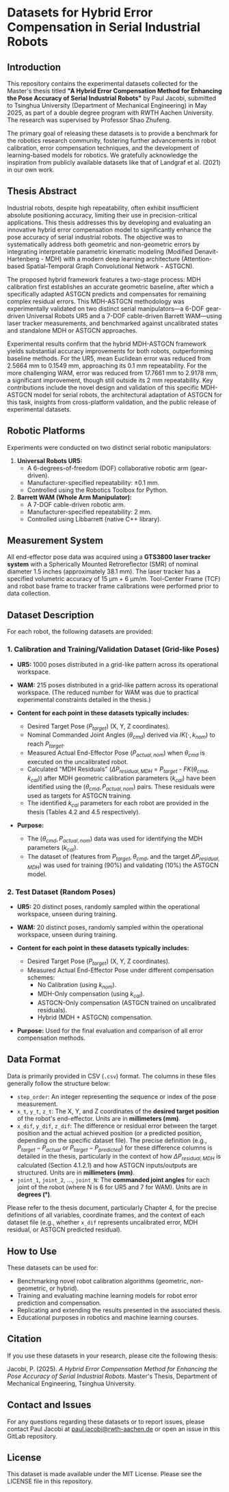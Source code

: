 # Datasets for Hybrid Error Compensation in Serial Industrial Robots

## Introduction

This repository contains the experimental datasets collected for the Master's thesis titled **"A Hybrid Error Compensation Method for Enhancing the Pose Accuracy of Serial Industrial Robots"** by Paul Jacobi, submitted to Tsinghua University (Department of Mechanical Engineering) in May 2025, as part of a double degree program with RWTH Aachen University. The research was supervised by Professor Shao Zhufeng.

The primary goal of releasing these datasets is to provide a benchmark for the robotics research community, fostering further advancements in robot calibration, error compensation techniques, and the development of learning-based models for robotics. We gratefully acknowledge the inspiration from publicly available datasets like that of Landgraf et al. (2021) in our own work.

## Thesis Abstract

Industrial robots, despite high repeatability, often exhibit insufficient absolute positioning accuracy, limiting their use in precision-critical applications. This thesis addresses this by developing and evaluating an innovative hybrid error compensation model to significantly enhance the pose accuracy of serial industrial robots. The objective was to systematically address both geometric and non-geometric errors by integrating interpretable parametric kinematic modeling (Modified Denavit-Hartenberg - MDH) with a modern deep learning architecture (Attention-based Spatial-Temporal Graph Convolutional Network - ASTGCN).

The proposed hybrid framework features a two-stage process: MDH calibration first establishes an accurate geometric baseline, after which a specifically adapted ASTGCN predicts and compensates for remaining complex residual errors. This MDH-ASTGCN methodology was experimentally validated on two distinct serial manipulators—a 6-DOF gear-driven Universal Robots UR5 and a 7-DOF cable-driven Barrett WAM—using laser tracker measurements, and benchmarked against uncalibrated states and standalone MDH or ASTGCN approaches.

Experimental results confirm that the hybrid MDH-ASTGCN framework yields substantial accuracy improvements for both robots, outperforming baseline methods. For the UR5, mean Euclidean error was reduced from $2.5664 \text{ mm}$ to $0.1549 \text{ mm}$, approaching its $0.1 \text{ mm}$ repeatability. For the more challenging WAM, error was reduced from $17.7661 \text{ mm}$ to $2.9178 \text{ mm}$, a significant improvement, though still outside its $2 \text{ mm}$ repeatability. Key contributions include the novel design and validation of this specific MDH-ASTGCN model for serial robots, the architectural adaptation of ASTGCN for this task, insights from cross-platform validation, and the public release of experimental datasets.

## Robotic Platforms

Experiments were conducted on two distinct serial robotic manipulators:

1.  **Universal Robots UR5:**
    * A 6-degrees-of-freedom (DOF) collaborative robotic arm (gear-driven).
    * Manufacturer-specified repeatability: $\pm 0.1 \text{ mm}$.
    * Controlled using the Robotics Toolbox for Python.
2.  **Barrett WAM (Whole Arm Manipulator):**
    * A 7-DOF cable-driven robotic arm.
    * Manufacturer-specified repeatability: $2 \text{ mm}$.
    * Controlled using Libbarrett (native C++ library).

## Measurement System

All end-effector pose data was acquired using a **GTS3800 laser tracker system** with a Spherically Mounted Retroreflector (SMR) of nominal diameter 1.5 inches (approximately $38.1 \text{ mm}$). The laser tracker has a specified volumetric accuracy of $15 \text{ µm} + 6 \text{ µm/m}$. Tool-Center Frame (TCF) and robot base frame to tracker frame calibrations were performed prior to data collection.

## Dataset Description

For each robot, the following datasets are provided:

### 1. Calibration and Training/Validation Dataset (Grid-like Poses)

* **UR5:** 1000 poses distributed in a grid-like pattern across its operational workspace.
* **WAM:** 215 poses distributed in a grid-like pattern across its operational workspace. (The reduced number for WAM was due to practical experimental constraints detailed in the thesis.)

* **Content for each point in these datasets typically includes:**
    * Desired Target Pose ($P_{target}$) (X, Y, Z coordinates).
    * Nominal Commanded Joint Angles ($\theta_{cmd}$) derived via $IK(\cdot, k_{nom})$ to reach $P_{target}$.
    * Measured Actual End-Effector Pose ($P_{actual, nom}$) when $\theta_{cmd}$ is executed on the uncalibrated robot.
    * Calculated "MDH Residuals" ($\Delta P_{residual, MDH}$ = $P_{target}$ - $FK$($\theta_{cmd}$, $k_{cal}$)) after MDH geometric calibration parameters ($k_{cal}$) have been identified using the $(\theta_{cmd}, P_{actual, nom})$ pairs. These residuals were used as targets for ASTGCN training.
    * The identified $k_{cal}$ parameters for each robot are provided in the thesis (Tables 4.2 and 4.5 respectively).

* **Purpose:**
    * The $(\theta_{cmd}, P_{actual, nom})$ data was used for identifying the MDH parameters ($k_{cal}$).
    * The dataset of (features from $P_{target}, \theta_{cmd}$, and the target $\Delta P_{residual, MDH}$) was used for training (90%) and validating (10%) the ASTGCN model.

### 2. Test Dataset (Random Poses)

* **UR5:** 20 distinct poses, randomly sampled within the operational workspace, unseen during training.
* **WAM:** 20 distinct poses, randomly sampled within the operational workspace, unseen during training.

* **Content for each point in these datasets typically includes:**
    * Desired Target Pose ($P_{target}$) (X, Y, Z coordinates).
    * Measured Actual End-Effector Pose under different compensation schemes:
        * No Calibration (using $k_{nom}$).
        * MDH-Only compensation (using $k_{cal}$).
        * ASTGCN-Only compensation (ASTGCN trained on uncalibrated residuals).
        * Hybrid (MDH + ASTGCN) compensation.

* **Purpose:** Used for the final evaluation and comparison of all error compensation methods.

## Data Format

Data is primarily provided in CSV (`.csv`) format. The columns in these files generally follow the structure below:

* `step_order`: An integer representing the sequence or index of the pose measurement.
* `x_t`, `y_t`, `z_t`: The X, Y, and Z coordinates of the **desired target position** of the robot's end-effector. Units are in **millimeters (mm)**.
* `x_dif`, `y_dif`, `z_dif`: The difference or residual error between the target position and the actual achieved position (or a predicted position, depending on the specific dataset file). The precise definition (e.g., $P_{target} - P_{actual}$ or $P_{target} - P_{predicted}$) for these difference columns is detailed in the thesis, particularly in the context of how $\Delta P_{residual, MDH}$ is calculated (Section 4.1.2.1) and how ASTGCN inputs/outputs are structured. Units are in **millimeters (mm)**.
* `joint_1`, `joint_2`, ..., `joint_N`: The **commanded joint angles** for each joint of the robot (where N is 6 for UR5 and 7 for WAM). Units are in **degrees (°)**.

Please refer to the thesis document, particularly Chapter 4, for the precise definitions of all variables, coordinate frames, and the context of each dataset file (e.g., whether `x_dif` represents uncalibrated error, MDH residual, or ASTGCN predicted residual).

## How to Use

These datasets can be used for:
* Benchmarking novel robot calibration algorithms (geometric, non-geometric, or hybrid).
* Training and evaluating machine learning models for robot error prediction and compensation.
* Replicating and extending the results presented in the associated thesis.
* Educational purposes in robotics and machine learning courses.

## Citation

If you use these datasets in your research, please cite the following thesis:

Jacobi, P. (2025). *A Hybrid Error Compensation Method for Enhancing the Pose Accuracy of Serial Industrial Robots*. Master's Thesis, Department of Mechanical Engineering, Tsinghua University.

## Contact and Issues
For any questions regarding these datasets or to report issues, please contact Paul Jacobi at paul.jacobi@rwth-aachen.de or open an issue in this GitLab repository.

## License
This dataset is made available under the MIT License. Please see the LICENSE file in this repository.
